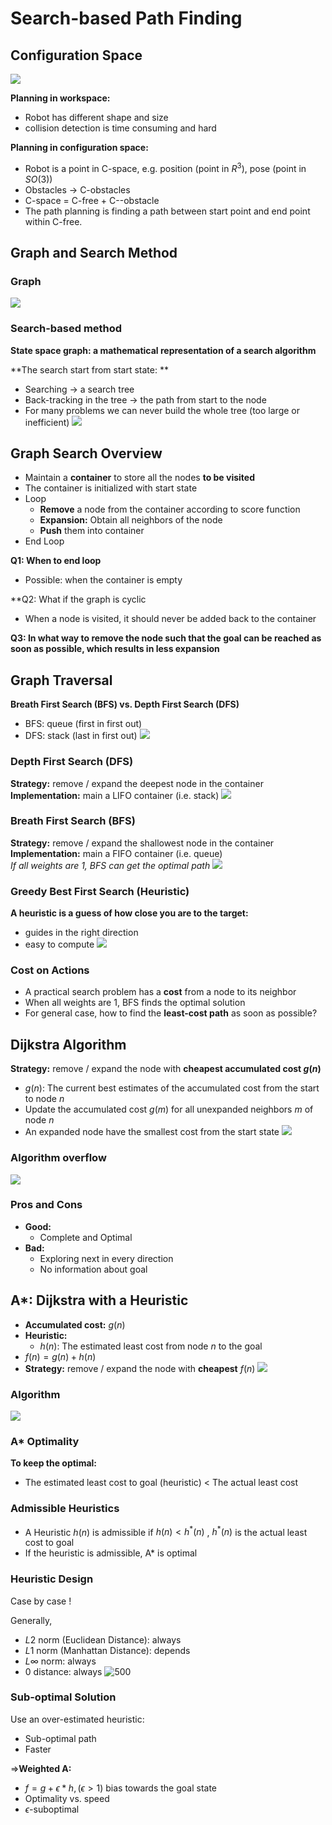 # Search-based Path Finding
## Configuration Space
![](../Resource/search_based_path_finding_img_14.png)

**Planning in workspace:**
+ Robot has different shape and size
+ collision detection is time consuming and hard

**Planning in configuration space:**
+ Robot is a point in C-space, e.g. position (point in $R^3$), pose (point in $SO(3)$)
+ Obstacles -> C-obstacles
+ C-space = C-free + C--obstacle
+ The path planning is finding a path between start point and end point within C-free.

## Graph and Search Method
### Graph
![](../Resource/search_based_path_finding_img_15.png)

### Search-based method
**State space graph: a mathematical representation of a search algorithm**  

**The search start from start state: **  
+ Searching -> a search tree
+ Back-tracking in the tree -> the path from start to the node
+ For many problems we can never build the whole tree (too large or inefficient)
![](../Resource/search_based_path_finding_img_16.png)

## Graph Search Overview
+ Maintain a **container** to store all the nodes **to be visited**
+ The container is initialized with start state
+ Loop
	+ **Remove** a node from the container according to score function
	+ **Expansion:** Obtain all neighbors of the node
	+ **Push** them into container
+ End Loop

**Q1: When to end loop**
+ Possible: when the container is empty

**Q2: What if the graph is cyclic
+ When a node is visited, it should never be added back to the container

**Q3: In what way to remove the node such that the goal can be reached as soon as possible, which results in less expansion**

## Graph Traversal
**Breath First Search (BFS) vs. Depth First Search (DFS)**  
+ BFS: queue (first in first out)
+ DFS: stack (last in first out)
![](../Resource/search_based_path_finding_img_17.png)

### Depth First Search (DFS)
**Strategy:** remove / expand the deepest node in the container
**Implementation:** main a LIFO container (i.e. stack)
![](../Resource/search_based_path_finding_img_18.png)

### Breath First Search (BFS)
**Strategy:** remove / expand the shallowest node in the container
**Implementation:** main a FIFO container (i.e. queue)  
*If all weights are 1, BFS can get the optimal path*
![](../Resource/search_based_path_finding_img_19.png)

### Greedy Best First Search (Heuristic)
**A heuristic is a guess of how close you are to the target:**  
+ guides in the right direction
+ easy to compute
![](../Resource/search_based_path_finding_img_20.png)

### Cost on Actions
+ A practical search problem has a **cost** from a node to its neighbor
+ When all weights are 1, BFS finds the optimal solution
+ For general case, how to find the **least-cost path** as soon as possible?

## Dijkstra Algorithm
**Strategy:** remove / expand the node with **cheapest accumulated cost $g(n)$**
+ $g(n)$: The current best estimates of the accumulated cost from the start to node $n$
+ Update the accumulated cost $g(m)$ for all unexpanded neighbors $m$ of node $n$
+ An expanded node have the smallest cost from the start state
![](../Resource/search_based_path_finding_img_23.png)

### Algorithm overflow
![](../Resource/search_based_path_finding_img_22.png)

### Pros and Cons
+ **Good:** 
	+ Complete and Optimal
+ **Bad:** 
	+ Exploring next in every direction
	+  No information about goal

## A*: Dijkstra with a Heuristic
+ **Accumulated cost:** $g(n)$
+ **Heuristic:** 
	+ $h(n)$: The estimated least cost from node $n$ to the goal
+ $f(n)=g(n)+h(n)$
+ **Strategy:** remove / expand the node with **cheapest** $f(n)$ 
![](../Resource/search_based_path_finding_img_25.png)

### Algorithm
![](../Resource/search_based_path_finding_img_24.png)

### A* Optimality
**To keep the optimal:**
+ The estimated least cost to goal (heuristic) < The actual least cost

### Admissible Heuristics
+ A Heuristic $h(n)$ is admissible if $h(n)<h^*(n)$ , $h^*(n)$ is the actual least cost to goal
+ If the heuristic is admissible, A* is optimal

### Heuristic Design
Case by case !  

Generally, 
+ $L2$ norm (Euclidean Distance): always
+ $L1$ norm (Manhattan Distance): depends
+ $L\infty$ norm: always
+ 0 distance: always 
![500](../Resource/search_based_path_finding_img_26.png)

### Sub-optimal Solution
Use an over-estimated heuristic:  
+ Sub-optimal path
+ Faster

=>**Weighted A:**
+ $f=g+\epsilon*h, (\epsilon>1)$ bias towards the goal state
+ Optimality vs. speed
+ $\epsilon$-suboptimal